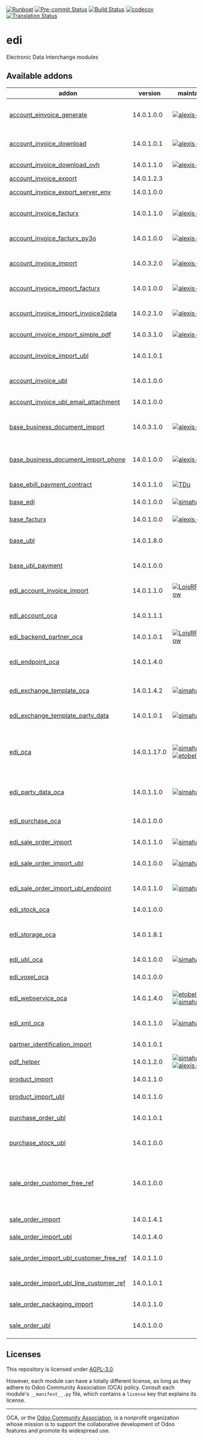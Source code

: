 
[![Runboat](https://img.shields.io/badge/runboat-Try%20me-875A7B.png)](https://runboat.odoo-community.org/builds?repo=OCA/edi&target_branch=14.0)
[![Pre-commit Status](https://github.com/OCA/edi/actions/workflows/pre-commit.yml/badge.svg?branch=14.0)](https://github.com/OCA/edi/actions/workflows/pre-commit.yml?query=branch%3A14.0)
[![Build Status](https://github.com/OCA/edi/actions/workflows/test.yml/badge.svg?branch=14.0)](https://github.com/OCA/edi/actions/workflows/test.yml?query=branch%3A14.0)
[![codecov](https://codecov.io/gh/OCA/edi/branch/14.0/graph/badge.svg)](https://codecov.io/gh/OCA/edi)
[![Translation Status](https://translation.odoo-community.org/widgets/edi-14-0/-/svg-badge.svg)](https://translation.odoo-community.org/engage/edi-14-0/?utm_source=widget)

<!-- /!\ do not modify above this line -->

# edi

Electronic Data Interchange modules

<!-- /!\ do not modify below this line -->

<!-- prettier-ignore-start -->

[//]: # (addons)

Available addons
----------------
addon | version | maintainers | summary
--- | --- | --- | ---
[account_einvoice_generate](account_einvoice_generate/) | 14.0.1.0.0 | [![alexis-via](https://github.com/alexis-via.png?size=30px)](https://github.com/alexis-via) | Technical module to generate PDF invoices with embedded XML file
[account_invoice_download](account_invoice_download/) | 14.0.1.0.1 | [![alexis-via](https://github.com/alexis-via.png?size=30px)](https://github.com/alexis-via) | Auto-download supplier invoices and import them
[account_invoice_download_ovh](account_invoice_download_ovh/) | 14.0.1.1.0 | [![alexis-via](https://github.com/alexis-via.png?size=30px)](https://github.com/alexis-via) | Get OVH Invoice via the API
[account_invoice_export](account_invoice_export/) | 14.0.1.2.3 |  | Account Invoice Export
[account_invoice_export_server_env](account_invoice_export_server_env/) | 14.0.1.0.0 |  | Server environment for Account Invoice Export
[account_invoice_facturx](account_invoice_facturx/) | 14.0.1.1.0 | [![alexis-via](https://github.com/alexis-via.png?size=30px)](https://github.com/alexis-via) | Generate Factur-X/ZUGFeRD customer invoices
[account_invoice_facturx_py3o](account_invoice_facturx_py3o/) | 14.0.1.0.0 | [![alexis-via](https://github.com/alexis-via.png?size=30px)](https://github.com/alexis-via) | Generate Factur-X invoices with Py3o reporting engine
[account_invoice_import](account_invoice_import/) | 14.0.3.2.0 | [![alexis-via](https://github.com/alexis-via.png?size=30px)](https://github.com/alexis-via) | Import supplier invoices/refunds as PDF or XML files
[account_invoice_import_facturx](account_invoice_import_facturx/) | 14.0.1.0.0 | [![alexis-via](https://github.com/alexis-via.png?size=30px)](https://github.com/alexis-via) | Import Factur-X/ZUGFeRD supplier invoices/refunds
[account_invoice_import_invoice2data](account_invoice_import_invoice2data/) | 14.0.2.1.0 | [![alexis-via](https://github.com/alexis-via.png?size=30px)](https://github.com/alexis-via) | Import supplier invoices using the invoice2data lib
[account_invoice_import_simple_pdf](account_invoice_import_simple_pdf/) | 14.0.3.1.0 | [![alexis-via](https://github.com/alexis-via.png?size=30px)](https://github.com/alexis-via) | Import simple PDF vendor bills
[account_invoice_import_ubl](account_invoice_import_ubl/) | 14.0.1.0.1 |  | Import UBL XML supplier invoices/refunds
[account_invoice_ubl](account_invoice_ubl/) | 14.0.1.0.0 |  | Generate UBL XML file for customer invoices/refunds
[account_invoice_ubl_email_attachment](account_invoice_ubl_email_attachment/) | 14.0.1.0.0 |  | Automatically adds the UBL file to the email.
[base_business_document_import](base_business_document_import/) | 14.0.3.1.0 | [![alexis-via](https://github.com/alexis-via.png?size=30px)](https://github.com/alexis-via) | Provides technical tools to import sale orders or supplier invoices
[base_business_document_import_phone](base_business_document_import_phone/) | 14.0.1.0.0 | [![alexis-via](https://github.com/alexis-via.png?size=30px)](https://github.com/alexis-via) | Use phone numbers to match partners upon import of business documents
[base_ebill_payment_contract](base_ebill_payment_contract/) | 14.0.1.1.0 | [![TDu](https://github.com/TDu.png?size=30px)](https://github.com/TDu) | Base for managing e-billing contracts
[base_edi](base_edi/) | 14.0.1.0.0 | [![simahawk](https://github.com/simahawk.png?size=30px)](https://github.com/simahawk) | Base module to aggregate EDI features.
[base_facturx](base_facturx/) | 14.0.1.0.0 | [![alexis-via](https://github.com/alexis-via.png?size=30px)](https://github.com/alexis-via) | Base module for Factur-X/ZUGFeRD
[base_ubl](base_ubl/) | 14.0.1.8.0 |  | Base module for Universal Business Language (UBL)
[base_ubl_payment](base_ubl_payment/) | 14.0.1.0.0 |  | Payment-related code for Universal Business Language (UBL)
[edi_account_invoice_import](edi_account_invoice_import/) | 14.0.1.1.0 | [![LoisRForgeFlow](https://github.com/LoisRForgeFlow.png?size=30px)](https://github.com/LoisRForgeFlow) | Plug account_invoice_import into EDI machinery.
[edi_account_oca](edi_account_oca/) | 14.0.1.1.1 |  | Define EDI Configuration for Account Moves
[edi_backend_partner_oca](edi_backend_partner_oca/) | 14.0.1.0.1 | [![LoisRForgeFlow](https://github.com/LoisRForgeFlow.png?size=30px)](https://github.com/LoisRForgeFlow) | add the a partner field in EDI backend
[edi_endpoint_oca](edi_endpoint_oca/) | 14.0.1.4.0 |  | Base module allowing configuration of custom endpoints for EDI framework.
[edi_exchange_template_oca](edi_exchange_template_oca/) | 14.0.1.4.2 | [![simahawk](https://github.com/simahawk.png?size=30px)](https://github.com/simahawk) | Allows definition of exchanges via templates.
[edi_exchange_template_party_data](edi_exchange_template_party_data/) | 14.0.1.0.1 | [![simahawk](https://github.com/simahawk.png?size=30px)](https://github.com/simahawk) | Glue module betweeb edi_exchange_template and edi_party_data
[edi_oca](edi_oca/) | 14.0.1.17.0 | [![simahawk](https://github.com/simahawk.png?size=30px)](https://github.com/simahawk) [![etobella](https://github.com/etobella.png?size=30px)](https://github.com/etobella) | Define backends, exchange types, exchange records, basic automation and views for handling EDI exchanges.
[edi_party_data_oca](edi_party_data_oca/) | 14.0.1.1.0 | [![simahawk](https://github.com/simahawk.png?size=30px)](https://github.com/simahawk) | Allow to configure and retrieve party information for EDI exchanges.
[edi_purchase_oca](edi_purchase_oca/) | 14.0.1.0.0 |  | Define EDI Configuration for Purchase Orders
[edi_sale_order_import](edi_sale_order_import/) | 14.0.1.1.0 | [![simahawk](https://github.com/simahawk.png?size=30px)](https://github.com/simahawk) | Plug sale_order_import into EDI machinery.
[edi_sale_order_import_ubl](edi_sale_order_import_ubl/) | 14.0.1.0.0 | [![simahawk](https://github.com/simahawk.png?size=30px)](https://github.com/simahawk) | Plug sale_order_import_ubl into EDI machinery.
[edi_sale_order_import_ubl_endpoint](edi_sale_order_import_ubl_endpoint/) | 14.0.1.1.0 | [![simahawk](https://github.com/simahawk.png?size=30px)](https://github.com/simahawk) | Provide a default endpoint to import SO in UBL format.
[edi_stock_oca](edi_stock_oca/) | 14.0.1.0.0 |  | Define EDI Configuration for Stock
[edi_storage_oca](edi_storage_oca/) | 14.0.1.8.1 |  | Base module to allow exchanging files via storage backend (eg: SFTP).
[edi_ubl_oca](edi_ubl_oca/) | 14.0.1.0.0 | [![simahawk](https://github.com/simahawk.png?size=30px)](https://github.com/simahawk) | Define EDI backend type for UBL.
[edi_voxel_oca](edi_voxel_oca/) | 14.0.1.0.0 |  | Base module for connecting with Voxel
[edi_webservice_oca](edi_webservice_oca/) | 14.0.1.4.0 | [![etobella](https://github.com/etobella.png?size=30px)](https://github.com/etobella) [![simahawk](https://github.com/simahawk.png?size=30px)](https://github.com/simahawk) | Defines webservice integration from EDI Exchange records
[edi_xml_oca](edi_xml_oca/) | 14.0.1.1.0 | [![simahawk](https://github.com/simahawk.png?size=30px)](https://github.com/simahawk) | Base module for EDI exchange using XML files.
[partner_identification_import](partner_identification_import/) | 14.0.1.0.1 |  | Provides partner matching on extra ID
[pdf_helper](pdf_helper/) | 14.0.1.2.0 | [![simahawk](https://github.com/simahawk.png?size=30px)](https://github.com/simahawk) [![alexis-via](https://github.com/alexis-via.png?size=30px)](https://github.com/alexis-via) | Provides helpers to work w/ PDFs
[product_import](product_import/) | 14.0.1.1.0 |  | Import product catalogues
[product_import_ubl](product_import_ubl/) | 14.0.1.1.0 |  | Import UBL XML catalogue files
[purchase_order_ubl](purchase_order_ubl/) | 14.0.1.0.1 |  | Embed UBL XML file inside the PDF purchase order
[purchase_stock_ubl](purchase_stock_ubl/) | 14.0.1.0.0 |  | Glue module for Purchase Order UBL and Stock/Inventory
[sale_order_customer_free_ref](sale_order_customer_free_ref/) | 14.0.1.0.0 |  | Splits the Customer Reference on sale orders into two fields. An Id and a Free reference. The existing field is transformed into a computed one.
[sale_order_import](sale_order_import/) | 14.0.1.4.1 |  | Import RFQ or sale orders from files
[sale_order_import_ubl](sale_order_import_ubl/) | 14.0.1.4.0 |  | Import UBL XML sale order files
[sale_order_import_ubl_customer_free_ref](sale_order_import_ubl_customer_free_ref/) | 14.0.1.1.0 |  | Extract CustomerReference from sale UBL
[sale_order_import_ubl_line_customer_ref](sale_order_import_ubl_line_customer_ref/) | 14.0.1.0.1 |  | Extract specific customer reference for each order line
[sale_order_packaging_import](sale_order_packaging_import/) | 14.0.1.1.0 |  | Import the packaging on the sale order line
[sale_order_ubl](sale_order_ubl/) | 14.0.1.0.0 |  | Embed UBL XML file inside the PDF quotation

[//]: # (end addons)

<!-- prettier-ignore-end -->

## Licenses

This repository is licensed under [AGPL-3.0](LICENSE).

However, each module can have a totally different license, as long as they adhere to Odoo Community Association (OCA)
policy. Consult each module's `__manifest__.py` file, which contains a `license` key
that explains its license.

----
OCA, or the [Odoo Community Association](http://odoo-community.org/), is a nonprofit
organization whose mission is to support the collaborative development of Odoo features
and promote its widespread use.
